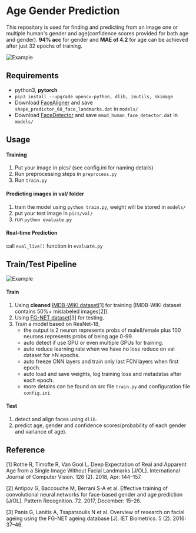 # Age Gender Prediction				

This repository is used for finding and predicting from an image one or multiple human's gender and age(confidence scores provided for both age and gender). **94% acc** for gender and **MAE of 4.2** for age can be achieved after just 32 epochs of training. 



![Example](https://github.com/adamzjk/Age-Gender-Pred/blob/master/example/lotr.jpg?raw=true)

## Requirements

- python3, **pytorch**
- `pip3 install --upgrade opencv-python, dlib, imutils, skimage`
- Download [FaceAligner]( http://dlib.net/files/shape_predictor_68_face_landmarks.dat.bz2) and save `shape_predictor_68_face_landmarks.dat` in `models/`
- Download [FaceDetector]( http://dlib.net/files/mmod_human_face_detector.dat.bz2 ) and save `mmod_human_face_detector.dat` in `models/`

## Usage

#### **Training**

1. Put your image in pics/ (see config.ini for naming details)
2. Run preprocessing steps in `preprocess.py`
3. Run `train.py`

#### **Predicting images in val/ folder**

1. train the model using `python train.py`, weight will be stored in `models/`
2. put your test image in `pics/val/`
3. run `python evaluate.py`

#### **Real-time Prediction**

call `eval_live()` function in `evaluate.py`

## Train/Test Pipeline

![Example](https://data.vision.ee.ethz.ch/cvl/rrothe/imdb-wiki/static/img/pipeline.png)

#### **Train**

1. Using **cleaned** [IMDB-WIKI dataset](https://data.vision.ee.ethz.ch/cvl/rrothe/imdb-wiki/)[1] for training (IMDB-WIKI dataset contains 50%+ mislabeled images[2]).
2. Using [FG-NET dataset](http://www-prima.inrialpes.fr/FGnet/html/benchmarks.html)[3] for testing.
3. Train a model based on ResNet-18, 
   - the output is 2 neuron represents probs of male&female plus 100 neurons represents probs of being age 0-99.
   - auto detect if use GPU or even multiple GPUs for training.
   - auto reduce learning rate when we have no loss reduce on val dataset for >N epochs.
   - auto freeze CNN layers and train only last FCN layers when first epoch.
   - auto load and save weights, log training loss and metadatas after each epoch.
   - more detains can be found on src file `train.py` and configuration file `config.ini`

#### **Test**

1. detect and align faces using `dlib`.
2. predict age, gender and confidence scores(probability of each gender and variance of age).

## Reference

[1] Rothe R, Timofte R, Van Gool L. Deep Expectation of Real and Apparent Age from a Single Image Without Facial Landmarks [J/OL]. International Journal of Computer Vision. 126 (2). 2018, Apr: 144–157.

[2] Antipov G, Baccouche M, Berrani S-A et al. Effective training of convolutional neural networks for face-based gender and age prediction [J/OL]. Pattern Recognition. 72. 2017, December: 15–26. 

[3] Panis G, Lanitis A, Tsapatsoulis N et al. Overview of research on facial ageing using the FG-NET ageing database [J]. IET Biometrics. 5 (2). 2016: 37–46.





















